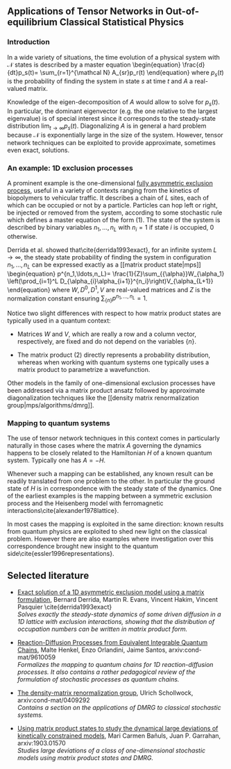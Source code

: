 
## Applications of Tensor Networks in Out-of-equilibrium Classical Statistical Physics

### Introduction

In a wide variety of situations, the time evolution of a physical system with $\mathcal N$ states is described by a master equation
\begin{equation}
 \frac{d}{dt}p_s(t)= \sum_{r=1}^{\mathcal N} A_{sr}p_r(t)
\end{equation}
where $p_s(t)$ is the probability of finding the system in state $s$ at time $t$ and $A$ a real-valued matrix.

Knowledge of the eigen-decomposition of $A$ would allow to solve for $p_s(t)$. In particular, the dominant eigenvector (e.g. the one relative to the largest eigenvalue) is of special interest since it corresponds to the steady-state distribution $\lim_{t\to\infty}p_s(t)$.
Diagonalizing $A$ is in general a hard problem because $\mathcal N$ is exponentially large in the size of the system.
However, tensor network techniques can be exploited to provide approximate, sometimes even exact, solutions.

### An example: 1D exclusion processes
A prominent example is the one-dimensional [fully asymmetric exclusion process](https://en.wikipedia.org/wiki/Asymmetric_simple_exclusion_process), useful in a variety of contexts ranging from the kinetics of biopolymers to vehicular traffic. 
It describes a chain of $L$ sites, each of which can be occupied or not by a particle. Particles can hop left or right, be injected or removed from the system, according to some stochastic rule which defines a master equation of the form $(1)$. 
The state of the system is described by binary variables $n_1,\ldots,n_L$ with $n_i=1$ if state $i$ is occupied, $0$ otherwise.

Derrida et al. showed that\cite{derrida1993exact}, for an infinite system $L\to\infty$, the steady state probability of finding the system in configuration $n_1,\ldots,n_L$ can be expressed exactly as a [[matrix product state|mps]]
\begin{equation}
p^{n_1,\ldots,n_L}= \frac{1}{Z}\sum_{\{\alpha\}}W_{\alpha_1} \left(\prod_{i=1}^L D_{\alpha_{i}\alpha_{i+1}}^{n_i}\right)V_{\alpha_{L+1}}
\end{equation}
where $W,D^0,D^1,V$ are real-valued matrices and $Z$ is the normalization constant ensuring $\sum_{\{n\}}p^{n_1,\ldots,n_L}= 1$.

Notice two slight differences with respect to how matrix product states are typically used in a quantum context:

* Matrices $W$ and $V$, which are really a row and a column vector, respectively, are fixed and do not depend on the variables $\{n\}$.

* The matrix product $(2)$ directly represents a probability distribution, whereas when working with quantum systems one typically uses a matrix product to parametrize a wavefunction.

Other models in the family of one-dimensional exclusion processes have been addressed via a matrix product ansatz followed by approximate diagonalization techniques like the [[density matrix renormalization group|mps/algorithms/dmrg]].


### Mapping to quantum systems
The use of tensor network techniques in this context comes in particularly naturally in those cases where the matrix $A$ governing the dynamics happens to be closely related to the Hamiltonian $H$ of a known quantum system.
Typically one has $A=-H$.

Whenever such a mapping can be established, any known result can be readily translated from one problem to the other.
In particular the ground state of $H$ is in correspondence with the steady state of the dynamics.
One of the earliest examples is the mapping between a symmetric exclusion process and the Heisenberg model with ferromagnetic interactions\cite{alexander1978lattice}.

In most cases the mapping is exploited in the same direction: known results from quantum physics are exploited to shed new light on the classical problem.
However there are also examples where investigation over this correspondence brought new insight to the quantum side\cite{essler1996representations}.

## Selected literature

- [Exact solution of a 1D asymmetric exclusion model using a matrix formulation](https://iopscience.iop.org/article/10.1088/0305-4470/26/7/011), Bernard Derrida, Martin R. Evans, Vincent Hakim, Vincent Pasquier \cite{derrida1993exact}<br/>
  _Solves exactly the steady-state dynamics of some driven diffusion in a 1D lattice with exclusion interactions,
  showing that the distribution of occupation numbers can be written in matrix product form._

- [Reaction-Diffusion Processes from Equivalent Integrable Quantum Chains](https://www.sciencedirect.com/science/article/pii/S0003491697957122?via%3Dihub), Malte Henkel, Enzo Orlandini, Jaime Santos, arxiv:cond-mat/9610059 <br/>
  _Formalizes the mapping to quantum chains for 1D reaction-diffusion processes. It also contains a rather pedagogical review of the formulation of stochastic processes as quantum chains._

- [The density-matrix renormalization group](https://journals.aps.org/rmp/abstract/10.1103/RevModPhys.77.259), Ulrich Schollwock, arxiv:cond-mat/0409292 <br/>
  _Contains a section on the applications of DMRG to classical stochastic systems._

- [Using matrix product states to study the dynamical large deviations of kinetically constrained models](https://journals.aps.org/prl/abstract/10.1103/PhysRevLett.123.200601), Mari Carmen Bañuls, Juan P. Garrahan, arxiv:1903.01570 <br/>
  _Studies large deviations of a class of one-dimensional stochastic models using matrix product states and DMRG._
